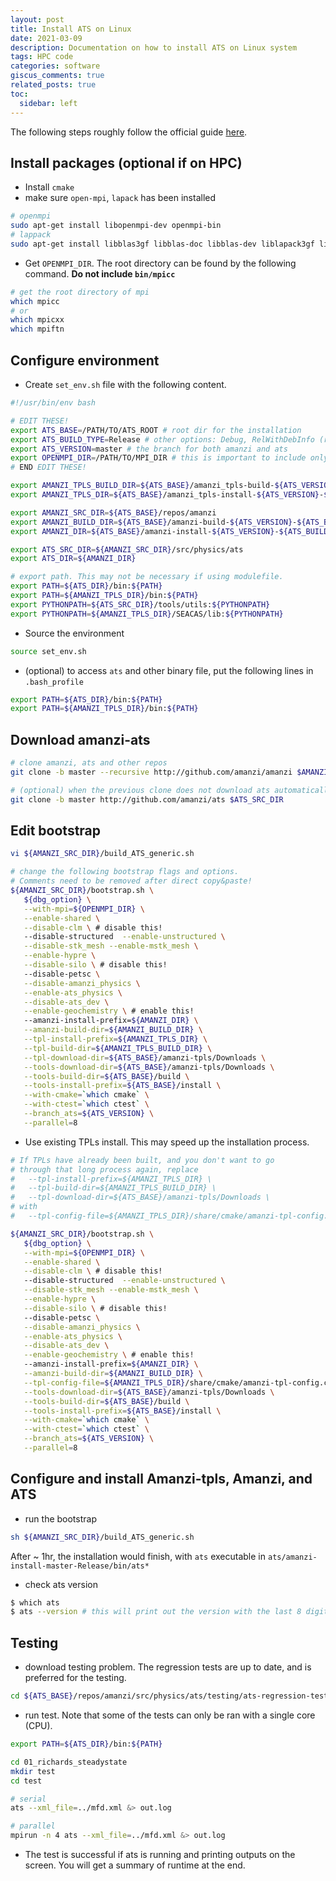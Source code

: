```yaml
---
layout: post
title: Install ATS on Linux
date: 2021-03-09
description: Documentation on how to install ATS on Linux system
tags: HPC code
categories: software
giscus_comments: true
related_posts: true
toc:
  sidebar: left
---
```



The following steps roughly follow the official guide [here](https://github.com/amanzi/amanzi/blob/master/INSTALL_ATS.md).

## Install packages (optional if on HPC)

- Install `cmake`
- make sure `open-mpi`, `lapack` has been installed

```bash
# openmpi
sudo apt-get install libopenmpi-dev openmpi-bin 
# lappack
sudo apt-get install libblas3gf libblas-doc libblas-dev liblapack3gf liblapack-doc liblapack-dev
```

- Get `OPENMPI_DIR`. The root directory can be found by the following command. **Do not include `bin/mpicc`**

```bash
# get the root directory of mpi
which mpicc 
# or
which mpicxx
which mpiftn
```

## Configure environment

- Create `set_env.sh` file with the following content.

```bash
#!/usr/bin/env bash

# EDIT THESE!
export ATS_BASE=/PATH/TO/ATS_ROOT # root dir for the installation
export ATS_BUILD_TYPE=Release # other options: Debug, RelWithDebInfo (release with debug info)
export ATS_VERSION=master # the branch for both amanzi and ats
export OPENMPI_DIR=/PATH/TO/MPI_DIR # this is important to include only the directory instead of /MPI_DIR/bin if mpirun exists inside /MPI_DIR/bin
# END EDIT THESE!

export AMANZI_TPLS_BUILD_DIR=${ATS_BASE}/amanzi_tpls-build-${ATS_VERSION}-${ATS_BUILD_TYPE}
export AMANZI_TPLS_DIR=${ATS_BASE}/amanzi_tpls-install-${ATS_VERSION}-${ATS_BUILD_TYPE}

export AMANZI_SRC_DIR=${ATS_BASE}/repos/amanzi
export AMANZI_BUILD_DIR=${ATS_BASE}/amanzi-build-${ATS_VERSION}-${ATS_BUILD_TYPE}
export AMANZI_DIR=${ATS_BASE}/amanzi-install-${ATS_VERSION}-${ATS_BUILD_TYPE}

export ATS_SRC_DIR=${AMANZI_SRC_DIR}/src/physics/ats
export ATS_DIR=${AMANZI_DIR}

# export path. This may not be necessary if using modulefile.
export PATH=${ATS_DIR}/bin:${PATH}
export PATH=${AMANZI_TPLS_DIR}/bin:${PATH}
export PYTHONPATH=${ATS_SRC_DIR}/tools/utils:${PYTHONPATH}
export PYTHONPATH=${AMANZI_TPLS_DIR}/SEACAS/lib:${PYTHONPATH}
```

- Source the environment

```bash
source set_env.sh
```
- (optional) to access `ats` and other binary file, put the following lines in `.bash_profile`

```bash
export PATH=${ATS_DIR}/bin:${PATH}
export PATH=${AMANZI_TPLS_DIR}/bin:${PATH}
```
## Download amanzi-ats

```bash
# clone amanzi, ats and other repos
git clone -b master --recursive http://github.com/amanzi/amanzi $AMANZI_SRC_DIR

# (optional) when the previous clone does not download ats automatically
git clone -b master http://github.com/amanzi/ats $ATS_SRC_DIR
```

## Edit bootstrap

```bash
vi ${AMANZI_SRC_DIR}/build_ATS_generic.sh

# change the following bootstrap flags and options. 
# Comments need to be removed after direct copy&paste!
${AMANZI_SRC_DIR}/bootstrap.sh \
   ${dbg_option} \
   --with-mpi=${OPENMPI_DIR} \
   --enable-shared \
   --disable-clm \ # disable this!
   --disable-structured  --enable-unstructured \
   --disable-stk_mesh --enable-mstk_mesh \
   --enable-hypre \
   --disable-silo \ # disable this!
   --disable-petsc \
   --disable-amanzi_physics \
   --enable-ats_physics \
   --disable-ats_dev \
   --enable-geochemistry \ # enable this!
   --amanzi-install-prefix=${AMANZI_DIR} \
   --amanzi-build-dir=${AMANZI_BUILD_DIR} \
   --tpl-install-prefix=${AMANZI_TPLS_DIR} \
   --tpl-build-dir=${AMANZI_TPLS_BUILD_DIR} \
   --tpl-download-dir=${ATS_BASE}/amanzi-tpls/Downloads \
   --tools-download-dir=${ATS_BASE}/amanzi-tpls/Downloads \
   --tools-build-dir=${ATS_BASE}/build \
   --tools-install-prefix=${ATS_BASE}/install \
   --with-cmake=`which cmake` \
   --with-ctest=`which ctest` \
   --branch_ats=${ATS_VERSION} \
   --parallel=8
```

- Use existing TPLs install. This may speed up the installation process.

```bash   
# If TPLs have already been built, and you don't want to go
# through that long process again, replace
#   --tpl-install-prefix=${AMANZI_TPLS_DIR} \
#   --tpl-build-dir=${AMANZI_TPLS_BUILD_DIR} \
#   --tpl-download-dir=${ATS_BASE}/amanzi-tpls/Downloads \
# with
#   --tpl-config-file=${AMANZI_TPLS_DIR}/share/cmake/amanzi-tpl-config.cmake \

${AMANZI_SRC_DIR}/bootstrap.sh \
   ${dbg_option} \
   --with-mpi=${OPENMPI_DIR} \
   --enable-shared \
   --disable-clm \ # disable this!
   --disable-structured  --enable-unstructured \
   --disable-stk_mesh --enable-mstk_mesh \
   --enable-hypre \
   --disable-silo \ # disable this!
   --disable-petsc \
   --disable-amanzi_physics \
   --enable-ats_physics \
   --disable-ats_dev \
   --enable-geochemistry \ # enable this!
   --amanzi-install-prefix=${AMANZI_DIR} \
   --amanzi-build-dir=${AMANZI_BUILD_DIR} \
   --tpl-config-file=${AMANZI_TPLS_DIR}/share/cmake/amanzi-tpl-config.cmake \
   --tools-download-dir=${ATS_BASE}/amanzi-tpls/Downloads \
   --tools-build-dir=${ATS_BASE}/build \
   --tools-install-prefix=${ATS_BASE}/install \
   --with-cmake=`which cmake` \
   --with-ctest=`which ctest` \
   --branch_ats=${ATS_VERSION} \
   --parallel=8

```

## Configure and install Amanzi-tpls, Amanzi, and ATS

- run the bootstrap

```bash
sh ${AMANZI_SRC_DIR}/build_ATS_generic.sh
```

After ~ 1hr, the installation would finish, with `ats` executable in `ats/amanzi-install-master-Release/bin/ats*`

- check ats version

```bash
$ which ats
$ ats --version # this will print out the version with the last 8 digits as hash tag from git commits
```

## Testing

- download testing problem. The regression tests are up to date, and is preferred for the testing.

```bash
cd ${ATS_BASE}/repos/amanzi/src/physics/ats/testing/ats-regression-tests
```

-  run test. Note that some of the tests can only be ran with a single core (CPU).

```bash
export PATH=${ATS_DIR}/bin:${PATH}

cd 01_richards_steadystate
mkdir test
cd test

# serial
ats --xml_file=../mfd.xml &> out.log

# parallel
mpirun -n 4 ats --xml_file=../mfd.xml &> out.log
```

- The test is successful if ats is running and printing outputs on the screen. You will get a summary of runtime at the end.